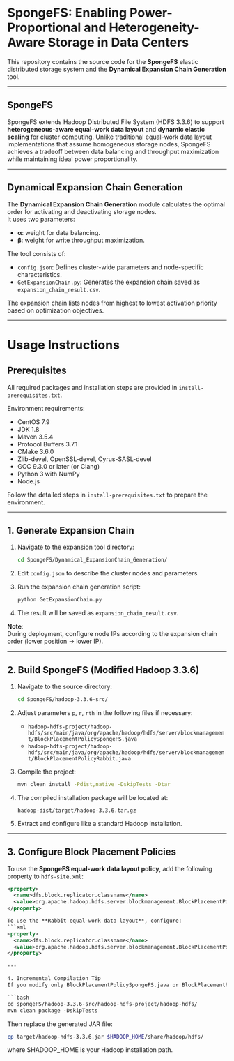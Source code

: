 # SpongeFS: Enabling Power-Proportional and Heterogeneity-Aware Storage in Data Centers

This repository contains the source code for the **SpongeFS** elastic distributed storage system and the **Dynamical Expansion Chain Generation** tool.

---

## SpongeFS

SpongeFS extends Hadoop Distributed File System (HDFS 3.3.6) to support **heterogeneous-aware equal-work data layout** and **dynamic elastic scaling** for cluster computing. Unlike traditional equal-work data layout implementations that assume homogeneous storage nodes, SpongeFS achieves a tradeoff between data balancing and throughput maximization while maintaining ideal power proportionality.

---

## Dynamical Expansion Chain Generation

The **Dynamical Expansion Chain Generation** module calculates the optimal order for activating and deactivating storage nodes.  
It uses two parameters:
- **α**: weight for data balancing.
- **β**: weight for write throughput maximization.

The tool consists of:
- `config.json`: Defines cluster-wide parameters and node-specific characteristics.
- `GetExpansionChain.py`: Generates the expansion chain saved as `expansion_chain_result.csv`.

The expansion chain lists nodes from highest to lowest activation priority based on optimization objectives.

---

# Usage Instructions

## Prerequisites

All required packages and installation steps are provided in `install-prerequisites.txt`.

Environment requirements:
- CentOS 7.9
- JDK 1.8
- Maven 3.5.4
- Protocol Buffers 3.7.1
- CMake 3.6.0
- Zlib-devel, OpenSSL-devel, Cyrus-SASL-devel
- GCC 9.3.0 or later (or Clang)
- Python 3 with NumPy
- Node.js

Follow the detailed steps in `install-prerequisites.txt` to prepare the environment.

---

## 1. Generate Expansion Chain

1. Navigate to the expansion tool directory:
    ```bash
    cd SpongeFS/Dynamical_ExpansionChain_Generation/
    ```

2. Edit `config.json` to describe the cluster nodes and parameters.

3. Run the expansion chain generation script:
    ```bash
    python GetExpansionChain.py
    ```

4. The result will be saved as `expansion_chain_result.csv`.

**Note**:  
During deployment, configure node IPs according to the expansion chain order (lower position → lower IP).

---

## 2. Build SpongeFS (Modified Hadoop 3.3.6)

1. Navigate to the source directory:
    ```bash
    cd SpongeFS/hadoop-3.3.6-src/
    ```

2. Adjust parameters `p`, `r`, `rth` in the following files if necessary:
    - `hadoop-hdfs-project/hadoop-hdfs/src/main/java/org/apache/hadoop/hdfs/server/blockmanagement/BlockPlacementPolicySpongeFS.java`
    - `hadoop-hdfs-project/hadoop-hdfs/src/main/java/org/apache/hadoop/hdfs/server/blockmanagement/BlockPlacementPolicyRabbit.java`

3. Compile the project:
    ```bash
    mvn clean install -Pdist,native -DskipTests -Dtar
    ```

4. The compiled installation package will be located at:
    ```
    hadoop-dist/target/hadoop-3.3.6.tar.gz
    ```

5. Extract and configure like a standard Hadoop installation.

---

## 3. Configure Block Placement Policies

To use the **SpongeFS equal-work data layout policy**, add the following property to `hdfs-site.xml`:

```xml
<property>
  <name>dfs.block.replicator.classname</name>
  <value>org.apache.hadoop.hdfs.server.blockmanagement.BlockPlacementPolicySpongeFS</value>
</property>

To use the **Rabbit equal-work data layout**, configure:
```xml
<property>
  <name>dfs.block.replicator.classname</name>
  <value>org.apache.hadoop.hdfs.server.blockmanagement.BlockPlacementPolicyRabbit</value>
</property>

---

4. Incremental Compilation Tip
If you modify only BlockPlacementPolicySpongeFS.java or BlockPlacementPolicyRabbit.java, you can rebuild just the HDFS module without recompiling the entire Hadoop source:

```bash
cd spongeFS/hadoop-3.3.6-src/hadoop-hdfs-project/hadoop-hdfs/
mvn clean package -DskipTests
```

Then replace the generated JAR file:

```bash
cp target/hadoop-hdfs-3.3.6.jar $HADOOP_HOME/share/hadoop/hdfs/
```
where $HADOOP_HOME is your Hadoop installation path.


